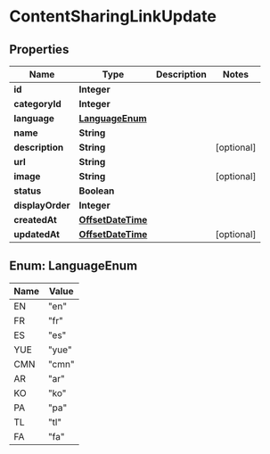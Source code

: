 # ContentSharingLinkUpdate

## Properties
Name | Type | Description | Notes
------------ | ------------- | ------------- | -------------
**id** | **Integer** |  | 
**categoryId** | **Integer** |  | 
**language** | [**LanguageEnum**](#LanguageEnum) |  | 
**name** | **String** |  | 
**description** | **String** |  |  [optional]
**url** | **String** |  | 
**image** | **String** |  |  [optional]
**status** | **Boolean** |  | 
**displayOrder** | **Integer** |  | 
**createdAt** | [**OffsetDateTime**](OffsetDateTime.md) |  | 
**updatedAt** | [**OffsetDateTime**](OffsetDateTime.md) |  |  [optional]

<a name="LanguageEnum"></a>
## Enum: LanguageEnum
Name | Value
---- | -----
EN | &quot;en&quot;
FR | &quot;fr&quot;
ES | &quot;es&quot;
YUE | &quot;yue&quot;
CMN | &quot;cmn&quot;
AR | &quot;ar&quot;
KO | &quot;ko&quot;
PA | &quot;pa&quot;
TL | &quot;tl&quot;
FA | &quot;fa&quot;
